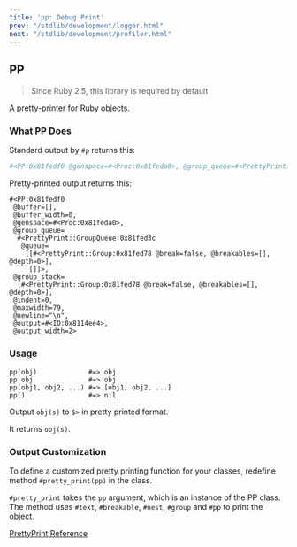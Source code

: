 ```yaml
---
title: 'pp: Debug Print'
prev: "/stdlib/development/logger.html"
next: "/stdlib/development/profiler.html"
---
```


## PP

> Since Ruby 2.5, this library is required by default

A pretty-printer for Ruby objects.

### What PP Does

Standard output by `#p` returns this:


```ruby
#<PP:0x81fedf0 @genspace=#<Proc:0x81feda0>, @group_queue=#<PrettyPrint::GroupQueue:0x81fed3c @queue=[[#<PrettyPrint::Group:0x81fed78 @breakables=[], @depth=0, @break=false>], []]>, @buffer=[], @newline="\n", @group_stack=[#<PrettyPrint::Group:0x81fed78 @breakables=[], @depth=0, @break=false>], @buffer_width=0, @indent=0, @maxwidth=79, @output_width=2, @output=#<IO:0x8114ee4>>
```

Pretty-printed output returns this:


```
#<PP:0x81fedf0
 @buffer=[],
 @buffer_width=0,
 @genspace=#<Proc:0x81feda0>,
 @group_queue=
  #<PrettyPrint::GroupQueue:0x81fed3c
   @queue=
    [[#<PrettyPrint::Group:0x81fed78 @break=false, @breakables=[], @depth=0>],
     []]>,
 @group_stack=
  [#<PrettyPrint::Group:0x81fed78 @break=false, @breakables=[], @depth=0>],
 @indent=0,
 @maxwidth=79,
 @newline="\n",
 @output=#<IO:0x8114ee4>,
 @output_width=2>
```

### Usage


```
pp(obj)             #=> obj
pp obj              #=> obj
pp(obj1, obj2, ...) #=> [obj1, obj2, ...]
pp()                #=> nil
```

Output `obj(s)` to `$>` in pretty printed format.

It returns `obj(s)`.

### Output Customization

To define a customized pretty printing function for your classes,
redefine method `#pretty_print(pp)` in the class.

`#pretty_print` takes the `pp` argument, which is an instance of the PP
class. The method uses `#text`, `#breakable`, `#nest`, `#group` and
`#pp` to print the object.



<a
href='https://ruby-doc.org/stdlib-2.5.0/libdoc/prettyprint/rdoc/PrettyPrint.html'
class='ruby-doc remote' target='_blank'>PrettyPrint Reference</a>


